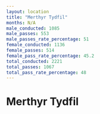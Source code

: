 ```yaml
---
layout: location
title: "Merthyr Tydfil"
months: N/A
male_conducted: 1085
male_passes: 553
male_passes_rate_percentage: 51
female_conducted: 1136
female_passes: 514
female_pass_rate_percentage: 45.2
total_conducted: 2221
total_passes: 1067
total_pass_rate_percentage: 48
---
```


# Merthyr Tydfil
